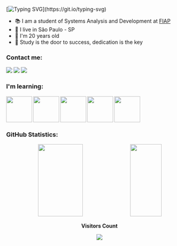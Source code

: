[![Typing SVG](https://readme-typing-svg.herokuapp.com?font=Cordana&size=30&pause=500&color=699DF7&center=true&vCenter=true&width=1000&lines=I'm+Vitoria+Akemi;Front-End+Developer;Welcome+!!!)](https://git.io/typing-svg)

- :books: I am a student of Systems Analysis and Development at [FIAP](https://www.fiap.com.br/) </li>
- :house_with_garden: I live in São Paulo - SP </li>
- :tada: I'm 20 years old </li>
- :love_letter: Study is the door to success, dedication is the key


### Contact me:
<div>
<a href="https://www.linkedin.com/in/vitoria-akemi-tanimura/" target="_blank"><img src="https://img.shields.io/badge/-LinkedIn-%230077B5?style=for-the-badge&logo=linkedin&logoColor=white" target="_blank"></a>   
<a href = "mailto:vitoriaakemitanimura@gmail.com"><img src="https://img.shields.io/badge/Gmail-D14836?style=for-the-badge&logo=gmail&logoColor=white" target="_blank"></a>
<a href="https://www.instagram.com/vih_tanimura/" target="_blank"><img src="https://img.shields.io/badge/-Instagram-%23E4405F?style=for-the-badge&logo=instagram&logoColor=white" target="_blank"></a>
</div>

### I'm learning: 

<img align="left" src="https://cdn.jsdelivr.net/gh/devicons/devicon/icons/python/python-original-wordmark.svg" width= 70px /> 
<img align="left" src="https://cdn.jsdelivr.net/gh/devicons/devicon/icons/jupyter/jupyter-original-wordmark.svg" width= 70px />
<img align="left" src="https://cdn.jsdelivr.net/gh/devicons/devicon/icons/html5/html5-original.svg" width= 70px />
<img align="left" src="https://cdn.jsdelivr.net/gh/devicons/devicon/icons/css3/css3-original.svg"  width= 70px />
<img src="https://cdn.jsdelivr.net/gh/devicons/devicon/icons/vuejs/vuejs-original-wordmark.svg" width= 70px />


### GitHub Statistics:
<div align="center">
 <img width="49%" height="195px" src="https://github-readme-stats.vercel.app/api?username=VitoriaAkemi&show_icons=true&count_private=true&hide_border=true&title_color=699DF7&icon_color=699DF7&text_color=c9d1d9&bg_color=0d1117"/>
 <img width="41%" height="195px" src="https://github-readme-stats.vercel.app/api/top-langs/?username=VitoriaAkemi&layout=compact&hide_border=true&title_color=699DF7&text_color=c9d1d9&bg_color=0d1117"/>
</div>
 

 
<p align="center"><b>Visitors Count</b></p>  
<p align="center"><img align="center" src="https://profile-counter.glitch.me/{VitoriaAkemi}/count.svg" /></p> 
